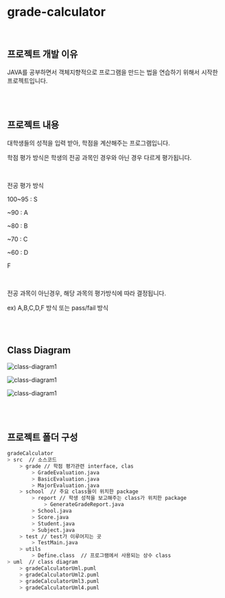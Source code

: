 # grade-calculator

<br/>

## 프로젝트 개발 이유

JAVA를 공부하면서 객체지향적으로 프로그램을 만드는 법을 연습하기 위해서 시작한 프로젝트입니다.

<br/>

<br/>

## 프로젝트 내용

대학생들의 성적을 입력 받아, 학점을 계산해주는 프로그램입니다. 

학점 평가 방식은 학생의 전공 과목인 경우와 아닌 경우 다르게 평가됩니다. 

<br/>

전공 평가 방식

100~95 : S

~90 : A

~80 : B

~70 : C

~60 : D

F

<br/>

전공 과목이 아닌경우, 해당 과목의 평가방식에 따라 결정됩니다. 

ex) A,B,C,D,F 방식 또는 pass/fail 방식

<br/>

<br/>

## Class Diagram

![class-diagram1](http://www.plantuml.com/plantuml/proxy?src=https://raw.githubusercontent.com/Hyuk1996/grade-calculator/master/gradeCalculator/uml/gradeCalculatorUml.puml)

![class-diagram1](http://www.plantuml.com/plantuml/proxy?src=https://raw.githubusercontent.com/Hyuk1996/grade-calculator/master/gradeCalculator/uml/gradeCalculatorUml2.puml)

![class-diagram1](http://www.plantuml.com/plantuml/proxy?src=https://raw.githubusercontent.com/Hyuk1996/grade-calculator/master/gradeCalculator/uml/gradeCalculatorUml4.puml)

<br/>

<br/>

## 프로젝트 폴더 구성

~~~bash
gradeCalculator
> src  // 소스코드
	> grade // 학점 평가관련 interface, clas
		> GradeEvaluation.java
		> BasicEvaluation.java
		> MajorEvaluation.java
	> school  // 주요 class들이 위치한 package
		> report // 학생 성적을 보고해주는 class가 위치한 package
			> GenerateGradeReport.java
		> School.java
		> Score.java
		> Student.java
		> Subject.java
	> test // test가 이루어지는 곳
		> TestMain.java
	> utils 
		> Define.class  // 프로그램에서 사용되는 상수 class 
> uml  // class diagram
	> gradeCalculatorUml.puml
	> gradeCalculatorUml2.puml
	> gradeCalculatorUml3.puml
	> gradeCalculatorUml4.puml
~~~


